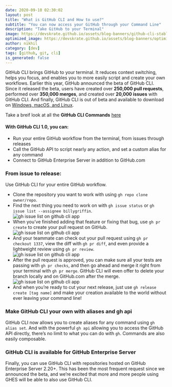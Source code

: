 ```yaml
---
date: 2020-09-10 02:30:02
layout: post
title: "What is GitHub CLI and How to use?"
subtitle: "You can now access your GitHub through your Command Line"
description: "Take GitHub to your Terminal"
image: https://devskrate.github.io/assets/blog-banners/github-cli-stable.jpg
optimized_image: https://devskrate.github.io/assets/blog-banners/optimized/github-cli-stable.webp
author: nikhil
category: [dev]
tags: [github, git, cli]
is_generated: false
---
```


GitHub CLI brings GitHub to your terminal. It reduces context switching, helps you focus, and enables you to more easily script and create your own workflows. Earlier this year, GitHub announced the beta of GitHub CLI. Since it released the beta, users have created over **250,000 pull requests**, performed over **350,000 merges**, and created over **20,000 issues** with GitHub CLI. And finally, GitHub CLI is out of beta and available to download on [Windows, macOS, and Linux](https://cli.github.com/).

Take a breif look at all the **GitHub CLI Commands** [here](https://cli.github.com/manual/)

#### With GitHub CLI 1.0, you can:

- Run your entire GitHub workflow from the terminal, from issues through releases
- Call the GitHub API to script nearly any action, and set a custom alias for any command
- Connect to GitHub Enterprise Server in addition to GitHub.com

### From issue to release:

Use GitHub CLI for your entire GitHub workflow.

- Clone the repository you want to work with using `gh repo clone owner/repo`.
- Find the next thing you need to work on with `gh issue status` or `gh issue list --assignee billygriffin`.  
  ![gh issue list on github cli app](https://devskrate.github.io/assets/images/git/cli-1.png)
- When you’ve finished adding that feature or fixing that bug, use `gh pr create` to create your pull request on GitHub.  
  ![gh issue list on github cli app](https://devskrate.github.io/assets/images/git/cli-2.png)
- And your teammate can check out your pull request using `gh pr checkout 1337`, view the diff with `gh pr diff`, and even provide a lightweight review using `gh pr review`.  
  ![gh issue list on github cli app](https://devskrate.github.io/assets/images/git/cli-3.png)
- After the pull request is approved, you can make sure all your tests are passing with `gh pr checks`, and then go ahead and merge it right from your terminal with `gh pr merge`. GitHub CLI will even offer to delete your branch locally and on GitHub.com after the merge.  
  ![gh issue list on github cli app](https://devskrate.github.io/assets/images/git/cli-4.png)
- And when you’re ready to cut your next release, just use `gh release create [tag name]` and make your creation available to the world without ever leaving your command line!

### Make GitHub CLI your own with aliases and gh api

GitHub CLI now allows you to create aliases for any command using `gh alias set`. And with the powerful `gh api` allowing you to access the GitHub API directly, there’s no limit to what you can do with `gh`. Commands are also easily composable.

### GitHub CLI is available for GitHub Enterprise Server

Finally, you can use GitHub CLI with repositories hosted on GitHub Enterprise Server 2.20+. This has been the most frequent request since we announced the beta, and we’re excited that more and more people using GHES will be able to also use GitHub CLI.
